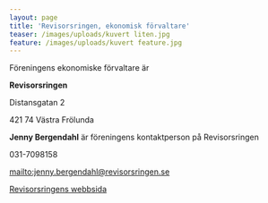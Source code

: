 ```yaml
---
layout: page
title: 'Revisorsringen, ekonomisk förvaltare'
teaser: /images/uploads/kuvert liten.jpg
feature: /images/uploads/kuvert feature.jpg
---
```

Föreningens ekonomiske förvaltare är 

**Revisorsringen**

Distansgatan 2

421 74 Västra Frölunda

**Jenny Bergendahl** är föreningens kontaktperson på Revisorsringen

031-7098158

<mailto:jenny.bergendahl@revisorsringen.se>

[Revisorsringens webbsida](http://www.revisorsringen.se/kontakt/goteborg/)

